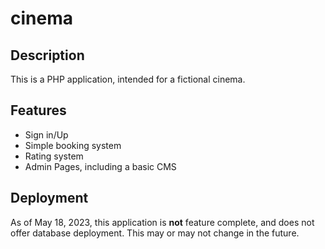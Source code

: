 # cinema

## Description
This is a PHP application, intended for a fictional cinema.

## Features
* Sign in/Up
* Simple booking system
* Rating system
* Admin Pages, including a basic CMS

## Deployment

As of May 18, 2023, this application is **not** feature complete, and does not offer database deployment. This may or may not change in the future.
